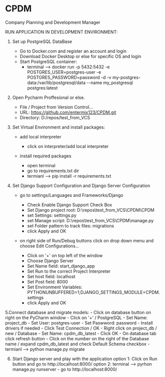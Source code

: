 # CPDM
Company Planning and Development Manager


RUN APPLICATION IN DEVELOPMENT ENVIRONMENT:

1. Set up PostgreSQL DataBase
	- Go to Docker.com and register an account and login
	- Download Docker Desktop or else for specific OS and login
	- Start PostgreSQL container:
		- terminal --> docker run -p 5432:5432 -e POSTGRES_USER=postgres-user -e POSTGRES_PASSWORD=password -d -v my-postgres-data:/var/lib/postgresql/data --name my_postgresql postgres:latest


2. Open Pycharm Proffesional or else.
	- File / Project from Version Control...
	- URL: https://github.com/entermix123/CPDM.git
	- Directory: D:/repos/test_from_VCS

3. Set Virtual Environment and install packages:

	- add local interpreter
		- click on interpreter/add local interpreter

	- install required packages
		- open terminal
		- go to requirements.txt dir
		- termianl --> pip install -r requirements.txt


4. Set Django Support Configuration and Django Server Configuration

	- go to settings/Languages and Frameworks/Django
		- Check Enable Django Support Check Box
		- Set Django project root: D:\repos\test_from_VCS\CPDM\CPDM
		- set Settings: settings.py
		- set Manage script: D:\repos\test_from_VCS\CPDM\manage.py
		- set Folder pattern to track files: migrations
		- click Apply and OK

	- on right side of Run/Debug buttons click on drop down menu and choose Edit Configurations...
		- Click on '+' on top left of the window
		- Choose Django Server
		- Set Name field: start_django_app
		- Set Run to the correct Project Interpreter
		- Set host field: localhost
		- Set Post field: 8000
		- Set Environment Variables: PYTHONUNBUFFERED=1;DJANGO_SETTINGS_MODULE=CPDM.settings
		- click Apply and OK


5.Connect database and migrate models:
	- Click on database button on right on the PyCharm window
	- Click on '+' / PostgreSQL
	- Set Name: project_db
	- Set User: postgres-user
	- Set Paswword: password
	- Install drivers if needed
	- Click Test Connection / OK
	- Right click on project_db / new / Database
	- Set Name: cpdm_db_latest
	- Click OK
	- On database tab click refresh button
	- Click on the number on the right of the Database name / expand cpdm_db_latest and check Default Schema checkbox
	- termianl --> python manage.py migrate

6. Start Django server and play with the application
	option 1: Click on Run button and go to http://localhost:8000/
	option 2: terminal --> pyrhon manage.py runserver
		       - go to http://localhost:8000/



